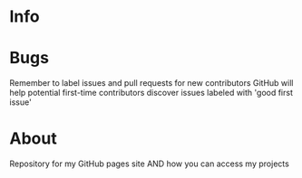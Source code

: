 # Info
# Bugs
Remember to label issues and pull requests for new contributors
GitHub will help potential first-time contributors discover issues labeled with 'good first issue'
# About
Repository for my GitHub pages site
AND
how you can access my projects
